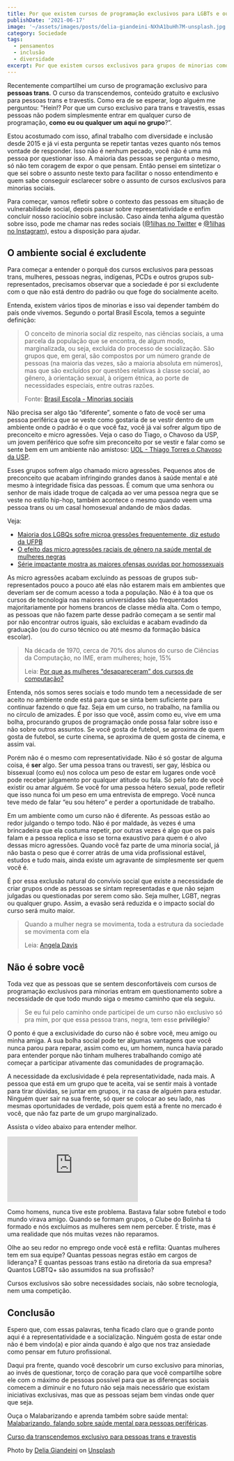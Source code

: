 ```yaml
---
title: Por que existem cursos de programação exclusivos para LGBTs e outras minorias?
publishDate: '2021-06-17'
image: '~/assets/images/posts/delia-giandeini-NXhA1buHh7M-unsplash.jpg'
category: Sociedade
tags:
  - pensamentos
  - inclusão
  - diversidade
excerpt: Por que existem cursos exclusivos para grupos de minorias como pessoas trans, travestis, negras, mulheres, PCDs? Por que essas pessoas não podem fazer um curso como qualquer outro?
---
```


Recentemente compartilhei um curso de programação exclusivo para **pessoas trans**. O curso da transcendemos, conteúdo gratuito e exclusivo para pessoas trans e travestis. Como era de se esperar, logo alguém me perguntou: "Hein!? Por que um curso exclusivo para trans e travestis, essas pessoas não podem simplesmente entrar em qualquer curso de programação, **como eu ou qualquer um aqui no grupo**?”.

Estou acostumado com isso, afinal trabalho com diversidade e inclusão desde 2015 e já vi esta pergunta se repetir tantas vezes quanto nós temos vontade de responder. Isso não é nenhum pecado, você não é uma má pessoa por questionar isso. A maioria das pessoas se pergunta o mesmo, só não tem coragem de expor o que pensam. Então pensei em sintetizar o que sei sobre o assunto neste texto para facilitar o nosso entendimento e quem sabe conseguir esclarecer sobre o assunto de cursos exclusivos para minorias sociais.

Para começar, vamos refletir sobre o contexto das pessoas em situação de vulnerabilidade social, depois passar sobre representatividade e enfim concluir nosso raciocínio sobre inclusão. Caso ainda tenha alguma questão sobre isso, pode me chamar nas redes sociais ([@1ilhas no Twitter](https://twitter.com/1ilhas) e [@1ilhas no Instagram](https://www.instagram.com/1ilhas/)), estou a disposição para ajudar.

## <a name='Oambientesocialexcludente'></a>O ambiente social é excludente

Para começar a entender o porquê dos cursos exclusivos para pessoas trans, mulheres, pessoas negras, indígenas, PCDs e outros grupos sub-representados, precisamos observar que a sociedade é por si excludente com o que não está dentro do padrão ou que foge do socialmente aceito.

Entenda, existem vários tipos de minorias e isso vai depender também do país onde vivemos. Segundo o portal Brasil Escola, temos a seguinte definição:

> O conceito de minoria social diz respeito, nas ciências sociais, a uma parcela da população que se encontra, de algum modo, marginalizada, ou seja, excluída do processo de socialização. São grupos que, em geral, são compostos por um número grande de pessoas (na maioria das vezes, são a maioria absoluta em números), mas que são excluídos por questões relativas à classe social, ao gênero, à orientação sexual, à origem étnica, ao porte de necessidades especiais, entre outras razões.
>
> Fonte: [Brasil Escola - Minorias sociais](https://brasilescola.uol.com.br/sociologia/minorias-sociais.htm)

Não precisa ser algo tão “diferente”, somente o fato de você ser uma pessoa periférica que se veste como gostaria de se vestir dentro de um ambiente onde o padrão é o que você faz, você já vai sofrer algum tipo de preconceito e micro agressões. Veja o caso do Tiago, o Chavoso da USP, um jovem periférico que sofre sim preconceito por se vestir e falar como se sente bem em um ambiente não amistoso: [UOL - Thiago Torres o Chavoso da USP](https://www.uol.com.br/ecoa/ultimas-noticias/2020/09/28/chavoso-da-usp-quero-que-a-periferia-possa-seguir-trajetoria-que-quiser.htm).

Esses grupos sofrem algo chamado micro agressões. Pequenos atos de preconceito que acabam infringindo grandes danos à saúde mental e até mesmo à integridade física das pessoas. É comum que uma senhora ou senhor de mais idade troque de calçada ao ver uma pessoa negra que se veste no estilo hip-hop, também acontece o mesmo quando veem uma pessoa trans ou um casal homosexual andando de mãos dadas.

Veja:

- [Maioria dos LGBQs sofre microa gressões frequentemente, diz estudo da UFPB](https://www.ufpb.br/ufpb/contents/noticias/maior-parte-dos-lgbqs-sofre-microagressoes-frequentemente-diz-estudo-da-ufpb)
- [O efeito das micro agressões raciais de gênero na saúde mental
  de mulheres negras](https://www.scielo.br/j/csc/a/rZVyRBJ5p7ytGxYj3GyxPXN/?lang=pt&format=pdf)
- [Série impactante mostra as maiores ofensas ouvidas por homossexuais](https://www.hypeness.com.br/2015/03/serie-impactante-mostra-as-maiores-ofensas-ouvidas-por-homossexuais/)

As micro agressões acabam excluindo as pessoas de grupos sub-representados pouco a pouco até elas não estarem mais em ambientes que deveriam ser de comum acesso a toda a população. Não é à toa que os cursos de tecnologia nas maiores universidades são frequentados majoritariamente por homens brancos de classe média alta. Com o tempo, as pessoas que não fazem parte desse padrão começam a se sentir mal por não encontrar outros iguais, são excluídas e acabam evadindo da graduação (ou do curso técnico ou até mesmo da formação básica escolar).

> Na década de 1970, cerca de 70% dos alunos do curso de Ciências da Computação, no IME, eram mulheres; hoje, 15%
>
> Leia: [Por que as mulheres “desapareceram” dos cursos de computação?](https://jornal.usp.br/universidade/por-que-as-mulheres-desapareceram-dos-cursos-de-computacao/)

Entenda, nós somos seres sociais e todo mundo tem a necessidade de ser aceito no ambiente onde está para que se sinta bem suficiente para continuar fazendo o que faz. Seja em um curso, no trabalho, na família ou no círculo de amizades. É por isso que você, assim como eu, vive em uma bolha, procurando grupos de programação onde possa falar sobre isso e não sobre outros assuntos. Se você gosta de futebol, se aproxima de quem gosta de futebol, se curte cinema, se aproxima de quem gosta de cinema, e assim vai.

Porém não é o mesmo com representatividade. Não é só gostar de alguma coisa, é **ser** algo. Ser uma pessoa trans ou travesti, ser gay, lésbica ou bissexual (como eu) nos coloca um peso de estar em lugares onde você pode receber julgamento por qualquer atitude ou fala. Só pelo fato de você existir ou amar alguém. Se você for uma pessoa hétero sexual, pode refletir que isso nunca foi um peso em uma entrevista de emprego. Você nunca teve medo de falar “eu sou hétero” e perder a oportunidade de trabalho.

Em um ambiente como um curso não é diferente. As pessoas estão ao redor julgando o tempo todo. Não é por maldade, às vezes é uma brincadeira que ela costuma repetir, por outras vezes é algo que os pais falam e a pessoa replica e isso se torna exaustivo para quem é o alvo dessas micro agressões. Quando você faz parte de uma minoria social, já não basta o peso que é correr atrás de uma vida profissional estável, estudos e tudo mais, ainda existe um agravante de simplesmente ser quem você é.

É por essa exclusão natural do convívio social que existe a necessidade de criar grupos onde as pessoas se sintam representadas e que não sejam julgadas ou questionadas por serem como são. Seja mulher, LGBT, negras ou qualquer grupo. Assim, a evasão será reduzida e o impacto social do curso será muito maior.

> Quando a mulher negra se movimenta, toda a estrutura da sociedade se movimenta com ela
>
> Leia: [Angela Davis](https://amzn.to/3wzQ4RY)

## <a name='Nosobrevoc'></a>Não é sobre você

Toda vez que as pessoas que se sentem desconfortáveis com cursos de programação exclusivos para minorias entram em questionamento sobre a necessidade de que todo mundo siga o mesmo caminho que ela seguiu.

> Se eu fui pelo caminho onde participei de um curso não exclusivo só pra mim, por que essa pessoa trans, negra, tem esse **privilégio**?

O ponto é que a exclusividade do curso não é sobre você, meu amigo ou minha amiga. A sua bolha social pode ter algumas vantagens que você nunca parou para reparar, assim como eu, um homem, nunca havia parado para entender porque não tinham mulheres trabalhando comigo até começar a participar ativamente das comunidades de programação.

A necessidade da exclusividade é pela representatividade, nada mais. A pessoa que está em um grupo que te aceita, vai se sentir mais à vontade para tirar dúvidas, se juntar em grupos, ir na casa de alguém para estudar. Ninguém quer sair na sua frente, só quer se colocar ao seu lado, nas mesmas oportunidades de verdade, pois quem está a frente no mercado é você, que não faz parte de um grupo marginalizado.

Assista o vídeo abaixo para entender melhor.

<iframe src="https://www.youtube.com/embed/1gHjBTM3ekk" title="YouTube video player" frameborder="0" allow="accelerometer; autoplay; clipboard-write; encrypted-media; gyroscope; picture-in-picture" allowfullscreen></iframe>

Como homens, nunca tive este problema. Bastava falar sobre futebol e todo mundo virava amigo. Quando se formam grupos, o Clube do Bolinha tá formado e nós excluímos as mulheres sem nem perceber. É triste, mas é uma realidade que nós muitas vezes não reparamos.

Olhe ao seu redor no emprego onde você está e reflita: Quantas mulheres tem em sua equipe? Quantas pessoas negras estão em cargos de liderança? E quantas pessoas trans estão na diretoria da sua empresa? Quantos LGBTQ+ são assumidos na sua profissão?

Cursos exclusivos são sobre necessidades sociais, não sobre tecnologia, nem uma competição.

## <a name='Concluso'></a>Conclusão

Espero que, com essas palavras, tenha ficado claro que o grande ponto aqui é a representatividade e a socialização. Ninguém gosta de estar onde não é bem vindo(a) e pior ainda quando é algo que nos traz ansiedade como pensar em futuro profissional.

Daqui pra frente, quando você descobrir um curso exclusivo para minorias, ao invés de questionar, torço de coração para que você compartilhe sobre ele com o máximo de pessoas possível para que as diferenças sociais comecem a diminuir e no futuro não seja mais necessário que existam iniciativas exclusivas, mas que as pessoas sejam bem vindas onde quer que seja.

Ouça o Malabarizando e aprenda também sobre saúde mental: [Malabarizando, falando sobre saúde mental para pessoas periféricas](https://open.spotify.com/show/2fVVWxrvkaNg0HNDFookzc).

[Curso da transcendemos exclusivo para pessoas trans e travestis](https://comuto.transcendemos.com.br/programacao-para-pessoas-trans)

Photo by <a href="https://unsplash.com/@dels?utm_source=unsplash&utm_medium=referral&utm_content=creditCopyText">Delia Giandeini</a> on <a href="https://unsplash.com/s/photos/lgbt?utm_source=unsplash&utm_medium=referral&utm_content=creditCopyText">Unsplash</a>
